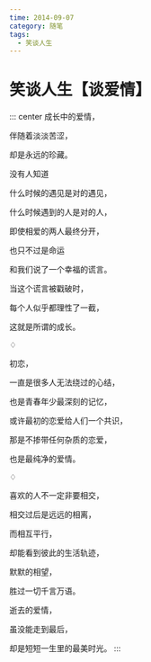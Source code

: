 ```yaml
---
time: 2014-09-07
category: 随笔
tags:
  - 笑谈人生
---
```


# 笑谈人生【谈爱情】

::: center
成长中的爱情，

伴随着淡淡苦涩，

却是永远的珍藏。

没有人知道

什么时候的遇见是对的遇见，

什么时候遇到的人是对的人，

即使相爱的两人最终分开，

也只不过是命运

和我们说了一个幸福的谎言。

当这个谎言被戳破时，

每个人似乎都理性了一截，

这就是所谓的成长。

♢

初恋，

一直是很多人无法绕过的心结，

也是青春年少最深刻的记忆，

或许最初的恋爱给人们一个共识，

那是不掺带任何杂质的恋爱，

也是最纯净的爱情。

♢

喜欢的人不一定非要相交，

相交过后是远远的相离，

而相互平行，

却能看到彼此的生活轨迹，

默默的相望，

胜过一切千言万语。

逝去的爱情，

虽没能走到最后，

却是短短一生里的最美时光。
:::
